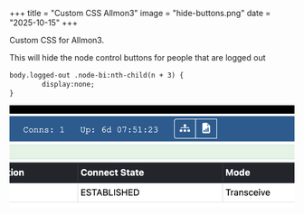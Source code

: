+++
title = "Custom CSS Allmon3"
image = "hide-buttons.png"
date = "2025-10-15"
+++

Custom CSS for Allmon3.

<!--more-->

This will hide the node control buttons for people that are logged out

```
body.logged-out .node-bi:nth-child(n + 3) {
        display:none;
}
```

![hide-buttons](hide-buttons.png)
